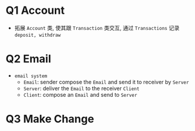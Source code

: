 # Q1 Account
- 拓展 `Account` 类, 使其跟 `Transaction` 类交互, 通过 `Transactions` 记录 `deposit, withdraw`


# Q2 Email
- `email system`
	- `Email`: sender compose the `Email` and send it to receiver by `Server`
	- `Server`: deliver the `Email` to the receiver `Client`
	- `Client`: compose an `Email` and send to `Server`


# Q3 Make Change
